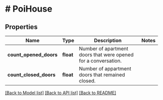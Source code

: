 # # PoiHouse

## Properties

Name | Type | Description | Notes
------------ | ------------- | ------------- | -------------
**count_opened_doors** | **float** | Number of apartment doors that were opened for a conversation. |
**count_closed_doors** | **float** | Number of appartment doors that remained closed. |

[[Back to Model list]](../../README.md#models) [[Back to API list]](../../README.md#endpoints) [[Back to README]](../../README.md)
